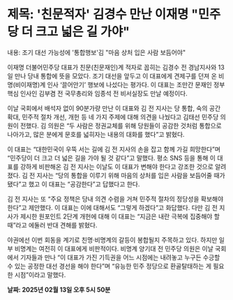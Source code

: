 # **제목: '친문적자' 김경수 만난 이재명 "민주당 더 크고 넓은 길 가야"**

  내용: 조기 대선 가능성에 '통합행보'김 "마음 상처 입은 사람 보듬어야"

이재명 더불어민주당 대표가 친문(친문재인)계 적자로 꼽히는 김경수 전 경남지사와 13일 만나 당내 통합에 뜻을 모았다. 조기 대선을 앞두고 이 대표에게 견제구를 던져 온 비명(비이재명)계 인사 ‘끌어안기’ 행보에 나섰다는 평가다. 이 대표는 조만간 문재인 정부 핵심 인사인 김부겸 전 국무총리와 임종석 전 비서실장도 만날 예정이다.

이날 국회에서 배석자 없이 90분가량 만난 이 대표와 김 전 지사는 당 통합, 숙의 공간 확대, 민주적 절차 개선, 개헌 등 네 가지 주제에 대해 의견을 나눴다고 김태선 민주당 의원이 전했다. 김 의원은 “두 사람은 정권교체를 위해 당원들이 공감한 것처럼 통합으로 나아가고, 많은 분에게 문호를 넓히자는 내용의 대화를 했다”고 밝혔다.

이 대표는 “대한민국이 우뚝 서는 길에 김 전 지사의 손을 잡고 함께 가길 희망한다”며 “민주당이 더 크고 더 넓은 길을 가야 될 것 같다”고 말했다. 평소 SNS 등을 통해 이 대표를 강하게 비판해온 김 전 지사는 이날도 이 대표가 변해야 한다고 강조한 것으로 알려졌다. 김 전 지사는 “당의 통합을 이루기 위해 마음의 상처를 입은 사람을 보듬어줄 때가 됐다”고 했고 이 대표는 “공감한다”고 답했다고 한다.

김 전 지사는 또 “주요 정책은 당내 의견 수렴을 거쳐 민주적 절차의 정당성을 확보해야 한다”고 제안했다. 이 대표는 이에 대해서도 “그렇게 하겠다”고 화답했다. 다만 김 전 지사가 제시한 원포인트 2단계 개헌에 대해 이 대표는 “지금은 내란 극복에 집중해야 할 때”라고 에둘러 반대 견해를 밝혔다.

야권에선 이번 회동을 계기로 친명·비명계의 갈등이 봉합될지 주목하고 있다. 하지만 일부 비명계는 여전히 이 대표에게 비판적이다. 비명계 양기대 전 민주당 의원은 이날 국회에서 기자들과 만나 “이 대표가 가진 기득권을 어느 시점에는 내려놓고 누구든 수긍할 수 있는 공정한 대선 경선을 해야 한다”며 “유능한 민주 정당으로 환골탈태하는 게 필요한 시점”이라고 말했다.

  **날짜: 2025년 02월 13일 오후 5시 50분**